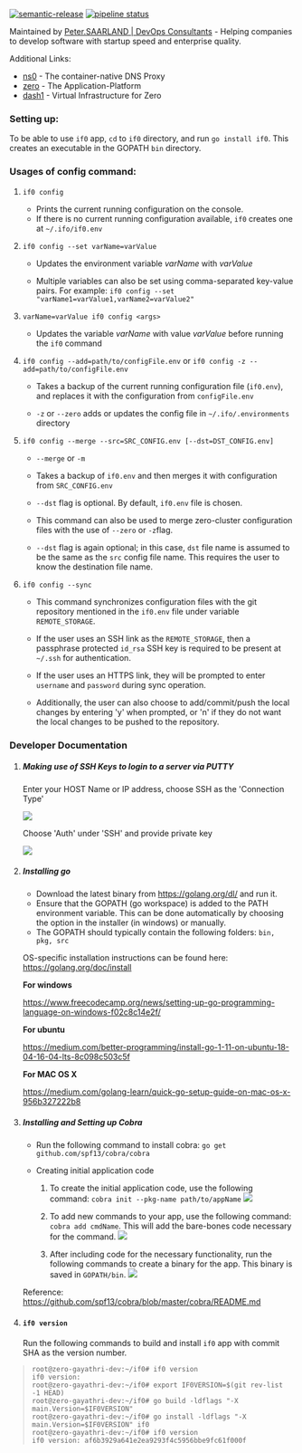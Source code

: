 [![semantic-release](https://img.shields.io/badge/%20%20%F0%9F%93%A6%F0%9F%9A%80-semantic--release-e10079.svg)](https://github.com/semantic-release/semantic-release) [![pipeline status](https://gitlab.com/peter.saarland/if0/badges/master/pipeline.svg)](https://gitlab.com/peter.saarland/if0/-/commits/master)

Maintained by [Peter.SAARLAND | DevOps Consultants](https://www.peter.saarland) - Helping companies to develop software with startup speed and enterprise quality.

Additional Links:

- [ns0](https://gitlab.com/peter.saarland/ns0/) - The container-native DNS Proxy
- [zero](https://gitlab.com/peter.saarland/zero/) - The Application-Platform
- [dash1](https://gitlab.com/peter.saarland/dash1/) - Virtual Infrastructure for Zero

### **Setting up:**

To be able to use `if0` app, `cd` to `if0` directory, and run `go install if0`. This creates an executable in the GOPATH `bin` directory.

### Usages of **config** command:

1. `if0 config`

    * Prints the current running configuration on the console.
    * If there is no current running configuration available, `if0` creates one at `~/.ifo/if0.env`
2. `if0 config --set varName=varValue`
    
    * Updates the environment variable  _varName_ with _varValue_
    
    * Multiple variables can also be set using comma-separated key-value pairs. For example: `if0 config --set "varName1=varValue1,varName2=varValue2"`
3. `varName=varValue if0 config <args>`

    * Updates the variable _varName_ with value _varValue_ before running the `if0` command 
4. `if0 config --add=path/to/configFile.env` or `if0 config -z --add=path/to/configFile.env`

    * Takes a backup of the current running configuration file (`if0.env`), and replaces it with the configuration from `configFile.env`
    
    * `-z` or `--zero` adds or updates the config file in `~/.ifo/.environments` directory
5. `if0 config --merge --src=SRC_CONFIG.env [--dst=DST_CONFIG.env]`
    
    * `--merge` or `-m`

    * Takes a backup of `if0.env` and then merges it with configuration from `SRC_CONFIG.env` 
    
    * `--dst` flag is optional. By default, `if0.env` file is chosen.
    
    * This command can also be used to merge zero-cluster configuration files with the use of `--zero` or `-z`flag. 
    
    * `--dst` flag is again optional; in this case, `dst` file name is assumed to be the same as the `src` config file name. This requires the user to know the destination file name.
    
6. `if0 config --sync`
    
    * This command synchronizes configuration files with the git repository mentioned in the `if0.env` file under variable `REMOTE_STORAGE`.
    
    * If the user uses an SSH link as the `REMOTE_STORAGE`, then a passphrase protected `id_rsa` SSH key is required to be present at `~/.ssh` for authentication.
    
    * If the user uses an HTTPS link, they will be prompted to enter `username` and `password` during sync operation.
    
    * Additionally, the user can also choose to add/commit/push the local changes by entering 'y' when prompted, or 'n' if they do not want the local changes to be pushed to the repository.

    
### **Developer Documentation**

1. ##### Making use of SSH Keys to login to a server via PUTTY  

    Enter your HOST Name or IP address, choose SSH as the 'Connection Type'
    
    ![](docs/images/ssh1.png)
    
    
    Choose 'Auth' under 'SSH' and provide private key 
    
    ![](docs/images/privkey.png)
    
    
2. ##### Installing go 
    
    * Download the latest binary from https://golang.org/dl/ and run it.
    * Ensure that the GOPATH (go workspace) is added to the PATH environment variable. This can be done automatically by choosing the option in the installer (in windows) or manually.  
    * The GOPATH should typically contain the following folders: `bin, pkg, src`
    
    OS-specific installation instructions can be found here: https://golang.org/doc/install
  
    **For windows**
    
    https://www.freecodecamp.org/news/setting-up-go-programming-language-on-windows-f02c8c14e2f/
    
    **For ubuntu**
    
    https://medium.com/better-programming/install-go-1-11-on-ubuntu-18-04-16-04-lts-8c098c503c5f
    
    **For MAC OS X**
    
    https://medium.com/golang-learn/quick-go-setup-guide-on-mac-os-x-956b327222b8

3. ##### Installing and Setting up Cobra

    * Run the following command to install cobra: `go get github.com/spf13/cobra/cobra`
    
    * Creating initial application code
    
        1. To create the initial application code, use the following command: `cobra init --pkg-name path/to/appName`
    ![](docs/images/cobrainit.png)
    
        2. To add new commands to your app, use the following command: `cobra add cmdName`. This will add the bare-bones code necessary for the command. 
    ![](docs/images/cmd.png)
    
        3. After including code for the necessary functionality, run the following commands to create a binary for the app. This binary is saved in `GOPATH/bin`.
        ![](docs/images/cmdrun.png)
        
    Reference: https://github.com/spf13/cobra/blob/master/cobra/README.md

4. #### `if0 version`
    Run the following commands to build and install `if0` app with commit SHA as the version number.

>     root@zero-gayathri-dev:~/if0# if0 version
>     if0 version:
>     root@zero-gayathri-dev:~/if0# export IF0VERSION=$(git rev-list -1 HEAD)
>     root@zero-gayathri-dev:~/if0# go build -ldflags "-X main.Version=$IF0VERSION"
>     root@zero-gayathri-dev:~/if0# go install -ldflags "-X main.Version=$IF0VERSION" if0
>     root@zero-gayathri-dev:~/if0# if0 version
>     if0 version: af6b3929a641e2ea9293f4c5956bbe9fc61f000f



    